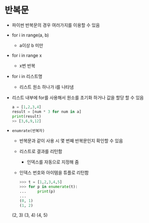 # 반복문

- 파이썬 반복문의 경우 여러가지를 이용할 수 있음

- for i in range(a, b)

  - a이상 b 미만

- for i in range x

  - x번 반복

- for i in 리스트명

  - 리스트 원소 하나가 i를 나타냄

- 리스트 내부에 for를 사용해서 원소를 초기화 하거나 값을 할당 할 수 있음

  ```python
  a = [1,2,3,4]
  result = [num * 3 for num in a]
  print(result)
  >> [3,6,9,12]
  ```

  

- `enumrate(반복자)`

  - 반복문과 같이 사용 시 몇 번째 반복문인지 확인할 수 있음

  - 리스트로 결과를 리턴함

    - 인덱스를 자동으로 지정해 줌
  
  - 인덱스 번호와 아이템을 튜플로 리턴함
  
    ```python
    >>> t = [1,2,3,4,5]
    >>> for p in enumerate(t):
    ...     print(p)
    ...
    (0, 1)
    (1, 2)
  (2, 3)
    (3, 4)
    (4, 5)
    ```
  
    

